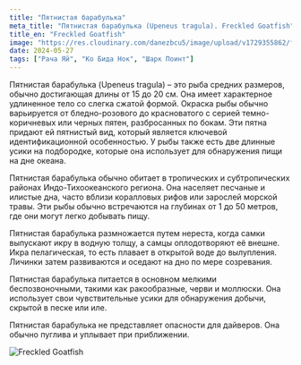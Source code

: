 ```yaml
---
title: "Пятнистая барабулька"
meta_title: "Пятнистая барабулька (Upeneus tragula). Freckled Goatfish"
title_en: "Freckled Goatfish"
image: "https://res.cloudinary.com/danezbcu5/image/upload/v1729355862/freckled-goatfish_y0vcad.png"
date: 2024-05-27
tags: ["Рача Яй", "Ко Бида Нок", "Шарк Поинт"]
---
```


Пятнистая барабулька (Upeneus tragula) – это рыба средних размеров, обычно достигающая длины от 15 до 20 см. Она имеет характерное удлиненное тело со слегка сжатой формой. Окраска рыбы обычно варьируется от бледно-розового до красноватого с серией темно-коричневых или черных пятен, разбросанных по бокам. Эти пятна придают ей пятнистый вид, который является ключевой идентификационной особенностью. У рыбы также есть две длинные усики на подбородке, которые она использует для обнаружения пищи на дне океана.

Пятнистая барабулька обычно обитает в тропических и субтропических районах Индо-Тихоокеанского региона. Она населяет песчаные и илистые дна, часто вблизи коралловых рифов или зарослей морской травы. Эти рыбы обычно встречаются на глубинах от 1 до 50 метров, где они могут легко добывать пищу.

Пятнистая барабулька размножается путем нереста, когда самки выпускают икру в водную толщу, а самцы оплодотворяют её внешне. Икра пелагическая, то есть плавает в открытой воде до вылупления. Личинки затем развиваются и оседают на дно по мере созревания.

Пятнистая барабулька питается в основном мелкими беспозвоночными, такими как ракообразные, черви и моллюски. Она использует свои чувствительные усики для обнаружения добычи, скрытой в песке или иле.

Пятнистая барабулька не представляет опасности для дайверов. Она обычно пуглива и уплывает при приближении.

![Freckled Goatfish](https://res.cloudinary.com/danezbcu5/image/upload/v1729355862/freckled-goatfish_y0vcad.png "Freckled Goatfish")
